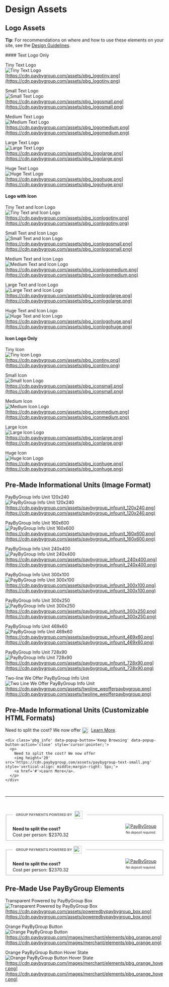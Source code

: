 # Design Assets
## Logo Assets

<div class="alert tip">
  <p><strong>Tip</strong>: For recommendations on where and how to use these elements on your site, see the <a href="/design_guidelines">Design Guidelines</a>.</p>
</div>
#### Text Logo Only

Tiny Text Logo<br>
![Tiny Text Logo](https://cdn.paybygroup.com/assets/pbg_logotiny.png)<br>
[https://cdn.paybygroup.com/assets/pbg_logotiny.png](https://cdn.paybygroup.com/assets/pbg_logotiny.png)

Small Text Logo<br>
![Small Text Logo](https://cdn.paybygroup.com/assets/pbg_logosmall.png)<br>
[https://cdn.paybygroup.com/assets/pbg_logosmall.png](https://cdn.paybygroup.com/assets/pbg_logosmall.png)

Medium Text Logo<br>
![Medium Text Logo](https://cdn.paybygroup.com/assets/pbg_logomedium.png)<br>
[https://cdn.paybygroup.com/assets/pbg_logomedium.png](https://cdn.paybygroup.com/assets/pbg_logomedium.png)

Large Text Logo<br>
![Large Text Logo](https://cdn.paybygroup.com/assets/pbg_logolarge.png)<br>
[https://cdn.paybygroup.com/assets/pbg_logolarge.png](https://cdn.paybygroup.com/assets/pbg_logolarge.png)

Huge Text Logo<br>
![Huge Text Logo](https://cdn.paybygroup.com/assets/pbg_logohuge.png)<br>
[https://cdn.paybygroup.com/assets/pbg_logohuge.png](https://cdn.paybygroup.com/assets/pbg_logohuge.png)

#### Logo with Icon

Tiny Text and Icon Logo<br>
![Tiny Text and Icon Logo](https://cdn.paybygroup.com/assets/pbg_iconlogotiny.png)<br>
[https://cdn.paybygroup.com/assets/pbg_iconlogotiny.png](https://cdn.paybygroup.com/assets/pbg_iconlogotiny.png)

Small Text and Icon Logo<br>
![Small Text and Icon Logo](https://cdn.paybygroup.com/assets/pbg_iconlogosmall.png)<br>
[https://cdn.paybygroup.com/assets/pbg_iconlogosmall.png](https://cdn.paybygroup.com/assets/pbg_iconlogosmall.png)

Medium Text and Icon Logo<br>
![Medium Text and Icon Logo](https://cdn.paybygroup.com/assets/pbg_iconlogomedium.png)<br>
[https://cdn.paybygroup.com/assets/pbg_iconlogomedium.png](https://cdn.paybygroup.com/assets/pbg_iconlogomedium.png)

Large Text and Icon Logo<br>
![Large Text and Icon Logo](https://cdn.paybygroup.com/assets/pbg_iconlogolarge.png)<br>
[https://cdn.paybygroup.com/assets/pbg_iconlogolarge.png](https://cdn.paybygroup.com/assets/pbg_iconlogolarge.png)

Huge Text and Icon Logo<br>
![Huge Text and Icon Logo](https://cdn.paybygroup.com/assets/pbg_iconlogohuge.png)<br>
[https://cdn.paybygroup.com/assets/pbg_iconlogohuge.png](https://cdn.paybygroup.com/assets/pbg_iconlogohuge.png)

#### Icon Logo Only

Tiny Icon<br>
![Tiny Icon Logo](https://cdn.paybygroup.com/assets/pbg_icontiny.png)<br>
[https://cdn.paybygroup.com/assets/pbg_icontiny.png] (https://cdn.paybygroup.com/assets/pbg_icontiny.png)

Small Icon<br>
![Small Icon Logo](https://cdn.paybygroup.com/assets/pbg_iconsmall.png)<br>
[https://cdn.paybygroup.com/assets/pbg_iconsmall.png](https://cdn.paybygroup.com/assets/pbg_iconsmall.png)

Medium Icon<br>
![Medium Icon Logo](https://cdn.paybygroup.com/assets/pbg_iconmedium.png)<br>
[https://cdn.paybygroup.com/assets/pbg_iconmedium.png](https://cdn.paybygroup.com/assets/pbg_iconmedium.png)

Large Icon<br>
![Large Icon Logo](https://cdn.paybygroup.com/assets/pbg_iconlarge.png)<br>
[https://cdn.paybygroup.com/assets/pbg_iconlarge.png] (https://cdn.paybygroup.com/assets/pbg_iconlarge.png)

Huge Icon<br>
![Huge Icon Logo](https://cdn.paybygroup.com/assets/pbg_iconhuge.png)<br>
[https://cdn.paybygroup.com/assets/pbg_iconhuge.png](https://cdn.paybygroup.com/assets/pbg_iconhuge.png)

## Pre-Made Informational Units (Image Format)

PayByGroup Info Unit 120x240<br>
![PayByGroup Info Unit 120x240](https://cdn.paybygroup.com/assets/paybygroup_infounit_120x240.png)<br>
[https://cdn.paybygroup.com/assets/paybygroup_infounit_120x240.png](https://cdn.paybygroup.com/assets/paybygroup_infounit_120x240.png)

PayByGroup Info Unit 160x600<br>
![PayByGroup Info Unit 160x600](https://cdn.paybygroup.com/assets/paybygroup_infounit_160x600.png)<br>
[https://cdn.paybygroup.com/assets/paybygroup_infounit_160x600.png](https://cdn.paybygroup.com/assets/paybygroup_infounit_160x600.png)

PayByGroup Info Unit 240x400<br>
![PayByGroup Info Unit 240x400](https://cdn.paybygroup.com/assets/paybygroup_infounit_240x400.png)<br>
[https://cdn.paybygroup.com/assets/paybygroup_infounit_240x400.png](https://cdn.paybygroup.com/assets/paybygroup_infounit_240x400.png)

PayByGroup Info Unit 300x100<br>
![PayByGroup Info Unit 300x100](https://cdn.paybygroup.com/assets/paybygroup_infounit_300x100.png)<br>
[https://cdn.paybygroup.com/assets/paybygroup_infounit_300x100.png](https://cdn.paybygroup.com/assets/paybygroup_infounit_300x100.png)

PayByGroup Info Unit 300x250<br>
![PayByGroup Info Unit 300x250](https://cdn.paybygroup.com/assets/paybygroup_infounit_300x250.png)<br>
[https://cdn.paybygroup.com/assets/paybygroup_infounit_300x250.png](https://cdn.paybygroup.com/assets/paybygroup_infounit_300x250.png)

PayByGroup Info Unit 469x60<br>
![PayByGroup Info Unit 469x60](https://cdn.paybygroup.com/assets/paybygroup_infounit_469x60.png)<br>
[https://cdn.paybygroup.com/assets/paybygroup_infounit_469x60.png](https://cdn.paybygroup.com/assets/paybygroup_infounit_469x60.png)

PayByGroup Info Unit 728x90<br>
![PayByGroup Info Unit 728x90](https://cdn.paybygroup.com/assets/paybygroup_infounit_728x90.png)<br>
[https://cdn.paybygroup.com/assets/paybygroup_infounit_728x90.png](https://cdn.paybygroup.com/assets/paybygroup_infounit_728x90.png)

Two-line We Offer PayByGroup Info Unit<br>
![Two Line We Offer PayByGroup Info Unit](https://cdn.paybygroup.com/assets/twoline_weofferpaybygroup.png)<br>
[https://cdn.paybygroup.com/assets/twoline_weofferpaybygroup.png](https://cdn.paybygroup.com/assets/twoline_weofferpaybygroup.png)

## Pre-Made Informational Units (Customizable HTML Formats)

<div class='pbg_info' data-popup-button='Keep Browsing' data-popup-button-action='close' style='cursor:pointer;'>
<p>
Need to split the cost? We now offer
<img height='20' src='https://cdn.paybygroup.com/assets/paybygroup-text-small.png' style='vertical-align: middle;margin-right: 5px;'>
<a href='#'>Learn More</a>.
</p>
</div>

    <div class='pbg_info' data-popup-button='Keep Browsing' data-popup-button-action='close' style='cursor:pointer;'>
      <p>
        Need to split the cost? We now offer
        <img height='20' src='https://cdn.paybygroup.com/assets/paybygroup-text-small.png' style='vertical-align: middle;margin-right: 5px;'>
        <a href='#'>Learn More</a>.
      </p>
    </div>

<br><hr><br>
<div class="pbg_info_box">                    <fieldset style="border: 1px solid #aaaaaa;background-color: #FFF;">                      <legend style="margin-left: 10px;padding-left: 10px;padding-right: 10px;font-weight: bold;color: rgb(105, 104, 104);font-size: 11px;">                        GROUP PAYMENTS POWERED BY                         <img height="25" src="http://lets.paybygroup.com/assets/paybygroup-logo-small.png" style="vertical-align: middle;margin-right: 5px;margin-left: 5px;">                      </legend>                      <div class="calculation" style="padding: 10px;">                        <div class="left" style="float:left;line-height:5px;">                          <p style="font-weight: bold;">Need to split the cost?</p>                          <p style="display: inline;">Cost per person: $<span id="cost_per_person">2370.32</span></p>                        </div>                        <div class="right" style="float:right;">                          <a href="#" id="pbg_button" data-popup-button="Continue" data-popup-button-action="to_pbg" class="pbg_info" data-popup-id="#pbg_info_popup"><img src="https://cdn.paybygroup.com/images/merchant/elements/pbg_orange.png" alt="PayByGroup" style="width: auto; height: auto;"></a>                          <p style="font-style: italic;margin-top: 5px;font-size: 10px;text-align: center;">No deposit required.</p>                        </div>                        <div class="clear"></div>                      </div>                    </fieldset>                  </div>

<br>
    <div class="pbg_info_box">
      <fieldset style="border: 1px solid #aaaaaa;background-color: #FFF;">
        <legend style="margin-left: 10px;padding-left: 10px;padding-right: 10px;font-weight: bold;color: rgb(105, 104, 104);font-size: 11px;">
          GROUP PAYMENTS POWERED BY<img height="25" src="http://lets.paybygroup.com/assets/paybygroup-logo-small.png" style="vertical-align: middle;margin-right: 5px;margin-left: 5px;">
        </legend>
        <div class="calculation" style="padding: 10px;">
          <div class="left" style="float:left;line-height:5px;">
            <p style="font-weight: bold;">Need to split the cost?</p>
            <p style="display: inline;">Cost per person: $<span id="cost_per_person">2370.32</span></p>
          </div>
          <div class="right" style="float:right;">
            <a href="#" id="pbg_button" data-popup-button="Continue" data-popup-button-action="to_pbg" class="pbg_info" data-popup-id="#pbg_info_popup">
              <img src="https://cdn.paybygroup.com/images/merchant/elements/pbg_orange.png" alt="PayByGroup" style="width: auto; height: auto;">
            </a>
            <p style="font-style: italic;margin-top: 5px;font-size: 10px;text-align: center;">No deposit required.</p>
          </div>
          <div class="clear"></div>
        </div>
      </fieldset>
    </div>


## Pre-Made Use PayByGroup Elements

Transparent Powered by PayByGroup Box<br>
![Transparent Powered by PayByGroup Box](https://cdn.paybygroup.com/assets/poweredbypaybygroup_box.png)<br>
[https://cdn.paybygroup.com/assets/poweredbypaybygroup_box.png](https://cdn.paybygroup.com/assets/poweredbypaybygroup_box.png)

Orange PayByGroup Button<br>
![Orange PayByGroup Button](https://cdn.paybygroup.com/images/merchant/elements/pbg_orange.png)<br>
[https://cdn.paybygroup.com/images/merchant/elements/pbg_orange.png](https://cdn.paybygroup.com/images/merchant/elements/pbg_orange.png)

Orange PayByGroup Button Hover State<br>
![Orange PayByGroup Button Hover State](https://cdn.paybygroup.com/images/merchant/elements/pbg_orange_hover.png)<br>
[https://cdn.paybygroup.com/images/merchant/elements/pbg_orange_hover.png](https://cdn.paybygroup.com/images/merchant/elements/pbg_orange_hover.png)






